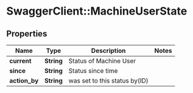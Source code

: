 # SwaggerClient::MachineUserState

## Properties
Name | Type | Description | Notes
------------ | ------------- | ------------- | -------------
**current** | **String** | Status of Machine User | 
**since** | **String** | Status since time | 
**action_by** | **String** | was set to this status by(ID) | 

